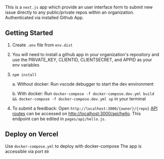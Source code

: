 This is a `next.js` app which provide an user interface form to submit new issue directly to any public/private repos within an organization. Authenticated via installed Github App.


## Getting Started

1. Create `.env` file from `env.dist`
2. You will need to install a github app in your organization's repository and use the PRIVATE_KEY, CLIENTID, CLIENTSECRET, and APPID as your env variables
3. `npm install`


   a. Without docker: Run vscode debugger to start the dev environment


   b. With docker: Run `docker-compose -f docker-compose.dev.yml build && docker-compose -f docker-compose.dev.yml up` in your terminal



4. To submit a feedback: Open `http://localhost:3000/{owner}/{repo}`
[API routes](https://nextjs.org/docs/api-routes/introduction) can be accessed on [http://localhost:3000/api/hello](http://localhost:3000/api/hello). This endpoint can be edited in `pages/api/hello.js`.

## Deploy on Vercel

Use `docker-compose.yml` to deploy with docker-compose
The app is accessible via port `80`
